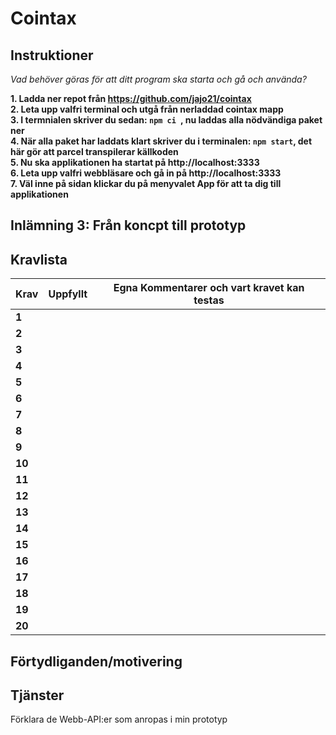 # Cointax

## Instruktioner

*Vad behöver göras för att ditt program ska starta och gå och använda?*

**1. Ladda ner repot från https://github.com/jajo21/cointax**  
**2. Leta upp valfri terminal och utgå från nerladdad cointax mapp**  
**3. I termnialen skriver du sedan: ```npm ci ```, nu laddas alla nödvändiga paket ner**  
**4. När alla paket har laddats klart skriver du i terminalen: ```npm start```, det här gör att parcel transpilerar källkoden**  
**5. Nu ska applikationen ha startat på http://localhost:3333**  
**6. Leta upp valfri webbläsare och gå in på http://localhost:3333**  
**7. Väl inne på sidan klickar du på menyvalet App för att ta dig till applikationen**  


## Inlämning 3: Från koncpt till prototyp
## Kravlista

 |Krav|Uppfyllt|Egna Kommentarer och vart kravet kan testas|
 |---|---|---|
|**1**  || |
|**2**  || |
|**3**  || |
|**4**  || |
|**5**  || |
|**6**  || |
|**7**  || |
|**8**  || |
|**9**  || |
|**10**  || |
|**11**  || |
|**12**  || |
|**13**  || |
|**14**  || |
|**15**  || |
|**16**  || |
|**17**  || |
|**18**  || |
|**19**  || |
|**20**  || |

## Förtydliganden/motivering

## Tjänster  

Förklara de Webb-API:er som anropas i min prototyp

